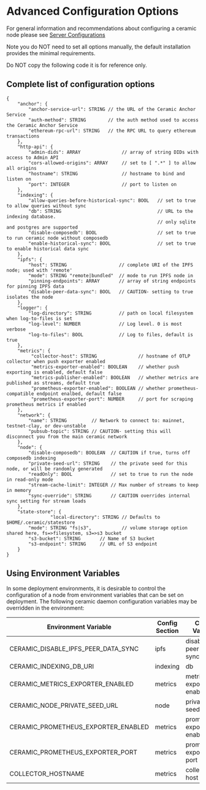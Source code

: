 # Advanced Configuration Options

For general information and recommendations about configuring a ceramic node please see [Server Configurations](https://developers.ceramic.network/docs/composedb/guides/composedb-server/server-configurations)

Note you do NOT need to set all options manually, the default installation provides the minimal requirements.  

Do NOT copy the following code it is for reference only.

## Complete list of configuration options
```
{
    "anchor": {
        "anchor-service-url": STRING // the URL of the Ceramic Anchor Service
        "auth-method": STRING        // the auth method used to access the Ceramic Anchor Service
        "ethereum-rpc-url": STRING   // the RPC URL to query ethereum transactions
    },
    "http-api": {
        "admin-dids": ARRAY               // array of string DIDs with access to Admin API
        "cors-allowed-origins": ARRAY     // set to [ ".*" ] to allow all origins
        "hostname": STRING                // hostname to bind and listen on
        "port": INTEGER                   // port to listen on
    },
    "indexing": {
        "allow-queries-before-historical-sync": BOOL   // set to true to allow queries without sync
        "db": STRING                                   // URL to the indexing database.  
                                                       // only sqlite and postgres are supported
        "disable-composedb": BOOL                      // set to true to run ceramic node without composedb
        "enable-historical-sync": BOOL                 // set to true to enable historical data sync
    },
    "ipfs": {
        "host": STRING                   // complete URI of the IPFS node; used with 'remote'
        "mode": STRING "remote|bundled"  // mode to run IPFS node in
        "pinning-endpoints": ARRAY       // array of string endpoints for pinning IPFS data
        "disable-peer-data-sync": BOOL   // CAUTION- setting to true isolates the node
    },
    "logger": {
        "log-directory": STRING          // path on local filesystem when log-to-files is set
        "log-level": NUMBER              // Log level. 0 is most verbose
        "log-to-files": BOOL             // Log to files, default is true
    },
    "metrics": {
         "collector-host": STRING               // hostname of OTLP collector when push exporter enabled
         "metrics-exporter-enabled": BOOLEAN    // whether push exporting is enabled, default false
         "metrics-publisher-enabled": BOOLEAN   // whether metrics are published as streams, default true
         "prometheus-exporter-enabled": BOOLEAN // whether prometheus-compatible endpoint enalbed, default false
         "prometheus-exporter-port": NUMBER     // port for scraping prometheus metrics if enabled
    },
    "network": {
        "name": STRING         // Network to connect to: mainnet, testnet-clay, or dev-unstable
        "pubsub-topic": STRING // CAUTION- setting this will disconnect you from the main ceramic network
    },
    "node": {
        "disable-composedb": BOOLEAN  // CAUTION if true, turns off composedb indexing
        "private-seed-url": STRING    // the private seed for this node, or will be randomly generated
        "readOnly": BOOL              // set to true to run the node in read-only mode
        "stream-cache-limit": INTEGER // Max number of streams to keep in memory
        "sync-override": STRING       // CAUTION overrides internal sync setting for stream loads
    },
    "state-store": { 
				"local-directory": STRING // Defaults to $HOME/.ceramic/statestore
        "mode": STRING "fs|s3",           // volume storage option shared here, fs=>filesystem, s3=>s3 bucket
        "s3-bucket": STRING       // Name of S3 bucket
        "s3-endpoint": STRING     // URL of S3 endpoint
    }
}
```

## Using Environment Variables

In some deployment environments, it is desirable to control the configuration of a node from environment variables that can be set on deployment. 
The following ceramic daemon configuration variables may be overridden in the environment:

| Environment Variable | Config Section | Config Variable |
|-----------------|-----------------|-----------------|
| CERAMIC_DISABLE_IPFS_PEER_DATA_SYNC  | ipfs  | disable-peer-data-sync |
| CERAMIC_INDEXING_DB_URI    | indexing    | db    |
| CERAMIC_METRICS_EXPORTER_ENABLED  |  metrics   |  metrics-exporter-enabled   |
| CERAMIC_NODE_PRIVATE_SEED_URL   | node    |  private-seed-url   |
| CERAMIC_PROMETHEUS_EXPORTER_ENABLED | metrics  | prometheus-exporter-enabled |
| CERAMIC_PROMETHEUS_EXPORTER_PORT   | metrics    | prometheus-exporter-port    |
| COLLECTOR_HOSTNAME  | metrics    | collector-host    |


